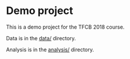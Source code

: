 # Demo project

This is a demo project for the TFCB 2018 course.

Data is in the [data/](data/) directory.

Analysis is in the [analysis/](analysis/) directory.

